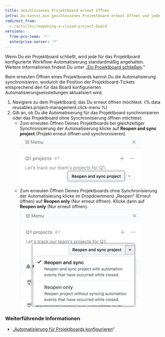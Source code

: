 ```yaml
---
title: Geschlossenes Projektboard erneut öffnen
intro: Du kannst ein geschlossenes Projektboard erneut öffnen und jede für das Projektboard konfigurierte Workflow-Automatisierung erneut starten.
redirect_from:
  - /articles/reopening-a-closed-project-board
versions:
  free-pro-team: '*'
  enterprise-server: '*'
---
```


Wenn Du ein Projektboard schließt, wird jede für das Projektboard konfigurierte Workflow-Automatisierung standardmäßig angehalten. Weitere Informationen findest Du unter „[Ein Projektboard schließen](/articles/closing-a-project-board).“

Beim erneuten Öffnen eines Projektboards kannst Du die Automatisierung *synchronisieren*, wodurch die Position der Projektboard-Tickets entsprechend den für das Board konfigurierten Automatisierungseinstellungen aktualisiert wird.

1. Navigiere zu dem Projektboard, das Du erneut öffnen möchtest.
{% data reusables.project-management.click-menu %}
3. Gib an, ob Du die Automatisierung für das Projektboard synchronisieren oder das Projektboard ohne Synchronisierung öffnen möchtest.
    - Zum erneuten Öffnen Deines Projektboards bei gleichzeitiger Synchronisierung der Automatisierung klicke auf **Reopen and sync project** (Projekt erneut öffnen und synchronisieren). ![Schaltfläche für die Auswahl "Reopen and resync project" (Projekt erneut öffnen und synchronisieren)](/assets/images/help/projects/reopen-and-sync-project.png)
    - Zum erneuten Öffnen Deines Projektboards ohne Synchronisierung der Automatisierung klicke im Dropdownmenü „Reopen“ (Erneut öffnen) auf **Reopen only** (Nur erneut öffnen). Klicke dann auf **Reopen only** (Nur erneut öffnen). ![Dropdownmenü „Reopen closed project board" (Erneutes Öffnen eines geschlossenen Projektboards)](/assets/images/help/projects/reopen-closed-project-board-drop-down-menu.png)

### Weiterführende Informationen

- „[Automatisierung für Projektboards konfigurieren](/articles/configuring-automation-for-project-boards)“
